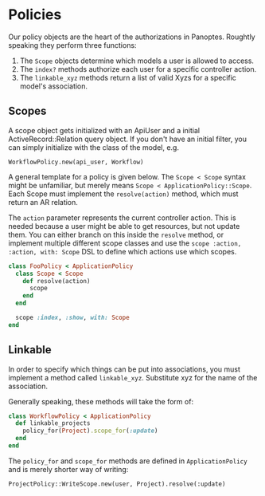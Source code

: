 # Policies

Our policy objects are the heart of the authorizations in Panoptes. Roughtly
speaking they perform three functions:

1. The `Scope` objects determine which models a user is allowed to access.
2. The `index?` methods authorize each user for a specific controller action.
3. The `linkable_xyz` methods return a list of valid Xyzs for a specific model's association.


## Scopes

A scope object gets initialized with an ApiUser and a initial
ActiveRecord::Relation query object. If you don't have an initial filter, you
can simply initialize with the class of the model, e.g.

    WorkflowPolicy.new(api_user, Workflow)

A general template for a policy is given below. The `Scope < Scope` syntax might
be unfamiliar, but merely means `Scope < ApplicationPolicy::Scope`. Each Scope
must implement the `resolve(action)` method, which must return an AR relation.

The `action` parameter represents the current controller action. This is needed
because a user might be able to get resources, but not update them. You can
either branch on this inside the `resolve` method, or implement multiple
different scope classes and use the `scope :action, :action, with: Scope` DSL to
define which actions use which scopes.

```ruby
class FooPolicy < ApplicationPolicy
  class Scope < Scope
    def resolve(action)
      scope
    end
  end

  scope :index, :show, with: Scope
end
```

## Linkable

In order to specify which things can be put into associations, you must
implement a method called `linkable_xyz`. Substitute xyz for the name of
the association.

Generally speaking, these methods will take the form of:

```ruby
class WorkflowPolicy < ApplicationPolicy
  def linkable_projects
    policy_for(Project).scope_for(:update)
  end
end
```

The `policy_for` and `scope_for` methods are defined in `ApplicationPolicy` and
is merely shorter way of writing:

    ProjectPolicy::WriteScope.new(user, Project).resolve(:update)
